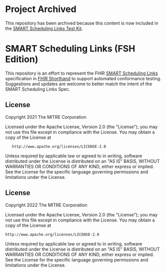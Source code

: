 # Project Archived
This repository has been archived because this content is now included in the
[SMART Scheduling Links Test Kit](https://github.com/inferno-framework/smart-scheduling-links-test-kit).

# SMART Scheduling Links (FSH Edition)
This repository is an effort to represent the FHIR [SMART Scheduling Links](https://github.com/smart-on-fhir/smart-scheduling-links/) specification in [FHIR Shorthand](http://build.fhir.org/ig/HL7/fhir-shorthand/index.html) to support automated conformance testing. Suggestions and updates are welcome to better match the intent of the SMART Scheduling Links Spec.

## License
Copyright 2021 The MITRE Corporation

   Licensed under the Apache License, Version 2.0 (the "License");
   you may not use this file except in compliance with the License.
   You may obtain a copy of the License at

       http://www.apache.org/licenses/LICENSE-2.0

   Unless required by applicable law or agreed to in writing, software
   distributed under the License is distributed on an "AS IS" BASIS,
   WITHOUT WARRANTIES OR CONDITIONS OF ANY KIND, either express or implied.
   See the License for the specific language governing permissions and
   limitations under the License.
   
## License
Copyright 2022 The MITRE Corporation

Licensed under the Apache License, Version 2.0 (the "License"); you may not use
this file except in compliance with the License. You may obtain a copy of the
License at
```
http://www.apache.org/licenses/LICENSE-2.0
```
Unless required by applicable law or agreed to in writing, software distributed
under the License is distributed on an "AS IS" BASIS, WITHOUT WARRANTIES OR
CONDITIONS OF ANY KIND, either express or implied. See the License for the
specific language governing permissions and limitations under the License.
